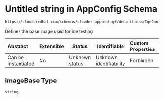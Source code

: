 # Untitled string in AppConfig Schema

```txt
https://cloud.redhat.com/schemas/clowder-appconfig#/definitions/IqeConfig/properties/imageBase
```

Defines the base image used for iqe testing


| Abstract            | Extensible | Status         | Identifiable            | Custom Properties | Additional Properties | Access Restrictions | Defined In                                                    |
| :------------------ | ---------- | -------------- | ----------------------- | :---------------- | --------------------- | ------------------- | ------------------------------------------------------------- |
| Can be instantiated | No         | Unknown status | Unknown identifiability | Forbidden         | Allowed               | none                | [schema.json\*](../../out/schema.json "open original schema") |

## imageBase Type

`string`
